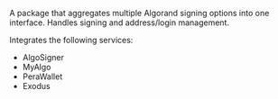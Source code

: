 A package that aggregates multiple Algorand signing options into one interface. Handles signing and address/login management.

Integrates the following services:
- AlgoSigner
- MyAlgo
- PeraWallet
- Exodus